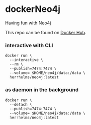 # dockerNeo4j
Having fun with Neo4j

This repo can be found on [Docker Hub](https://hub.docker.com/r/herrhelms/neo4j/).

### interactive with CLI
```
docker run \
  --interactive \
  --rm \
  --publish=7474:7474 \
  --volume= $HOME/neo4j/data:/data \
  herrhelms/neo4j:latest
```

### as daemon in the background
```
docker run \
  --detach \
  --publish=7474:7474 \
  --volume= $HOME/neo4j/data:/data \
  herrhelms/neo4j:latest
```

